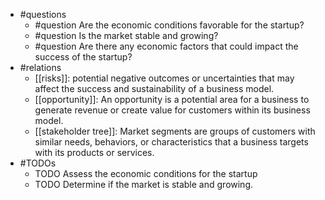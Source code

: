- #questions
	- #question Are the economic conditions favorable for the startup?
	- #question Is the market stable and growing?
	- #question Are there any economic factors that could impact the success of the startup?
- #relations
	- [[risks]]: potential negative outcomes or uncertainties that may affect the success and sustainability of a business model.
	- [[opportunity]]: An opportunity is a potential area for a business to generate revenue or create value for customers within its business model.
	- [[stakeholder tree]]: Market segments are groups of customers with similar needs, behaviors, or characteristics that a business targets with its products or services.
- #TODOs
	- TODO Assess the economic conditions for the startup
	- TODO  Determine if the market is stable and growing.







































































